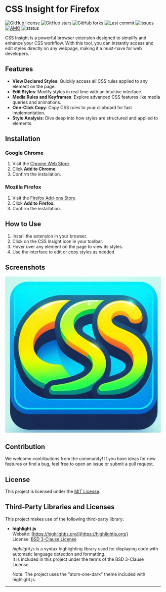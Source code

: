 # CSS Insight for Firefox

![GitHub license](https://img.shields.io/github/license/MarkAlexI/CSS-Insight-Firefox)
![GitHub stars](https://img.shields.io/github/stars/MarkAlexI/CSS-Insight-Firefox?style=social)
![GitHub forks](https://img.shields.io/github/forks/MarkAlexI/CSS-Insight-Firefox?style=social)
![Last commit](https://img.shields.io/github/last-commit/MarkAlexI/CSS-Insight-Firefox)
![Issues](https://img.shields.io/github/issues/MarkAlexI/CSS-Insight-Firefox)
[![AMO](https://img.shields.io/amo/v/css-insight)](https://addons.mozilla.org/firefox/addon/css-insight)
![status](https://img.shields.io/badge/status-v1.18.5-blue)

CSS Insight is a powerful browser extension designed to simplify and enhance your CSS workflow. With this tool, you can instantly access and edit styles directly on any webpage, making it a must-have for web developers.

## Features

- **View Declared Styles**: Quickly access all CSS rules applied to any element on the page.
- **Edit Styles**: Modify styles in real time with an intuitive interface.
- **Media Rules and Keyframes**: Explore advanced CSS features like media queries and animations.
- **One-Click Copy**: Copy CSS rules to your clipboard for fast implementation.
- **Style Analysis**: Dive deep into how styles are structured and applied to elements.

## Installation

### Google Chrome
1. Visit the [Chrome Web Store](https://chromewebstore.google.com/detail/keejoflofbcbepjbbhnmiomgmjjihmnb).
2. Click **Add to Chrome**.
3. Confirm the installation.

### Mozilla Firefox
1. Visit the [Firefox Add-ons Store](https://addons.mozilla.org/firefox/addon/css-insight).
2. Click **Add to Firefox**.
3. Confirm the installation.

## How to Use

1. Install the extension in your browser.
2. Click on the CSS Insight icon in your toolbar.
3. Hover over any element on the page to view its styles.
4. Use the interface to edit or copy styles as needed.

## Screenshots

![CSS Insight Screenshot](/images/icon-512.png)

## Contribution

We welcome contributions from the community! If you have ideas for new features or find a bug, feel free to open an issue or submit a pull request.

## License

This project is licensed under the [MIT License](LICENSE).

## Third-Party Libraries and Licenses

This project makes use of the following third-party library:

- **highlight.js**  
  Website: [https://highlightjs.org/](https://highlightjs.org/)  
  License: [BSD 3-Clause License](https://github.com/highlightjs/highlight.js/blob/main/LICENSE)

  *highlight.js* is a syntax highlighting library used for displaying code with automatic language detection and formatting.  
  It is included in this project under the terms of the BSD 3-Clause License.
  
  Note: The project uses the "atom-one-dark" theme included with highlight.js.
---